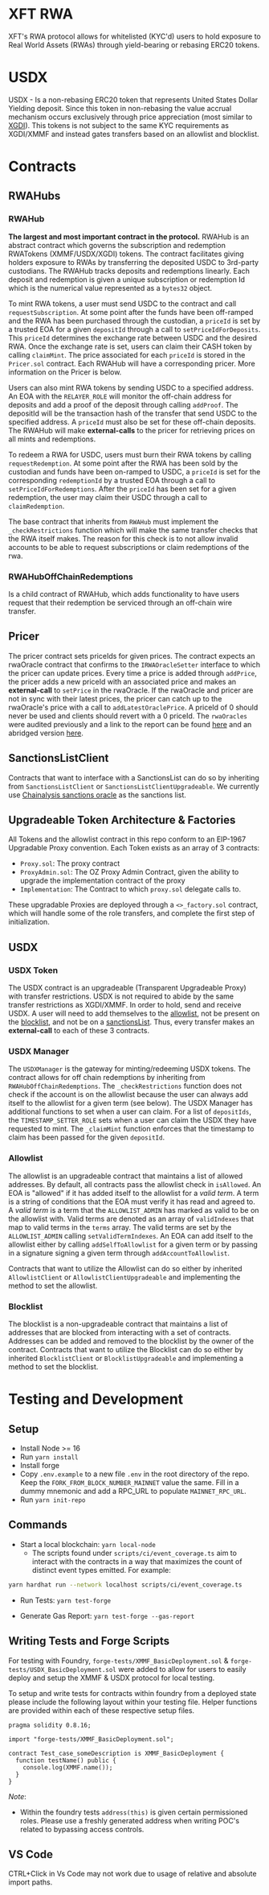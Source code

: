 # XFT RWA

XFT's RWA protocol allows for whitelisted (KYC'd) users to hold exposure to Real World Assets (RWAs) through yield-bearing or rebasing ERC20 tokens.

# USDX

USDX - Is a non-rebasing ERC20 token that represents United States Dollar Yielding deposit. Since this token in non-rebasing the value accrual mechanism occurs exclusively through price appreciation (most similar to [XGDI](https://x-ledger.replit.app/)). This tokens is not subject to the same KYC requirements as XGDI/XMMF and instead gates transfers based on an allowlist and blocklist.

# Contracts

## RWAHubs

### RWAHub

**The largest and most important contract in the protocol.** RWAHub is an abstract contract which governs the subscription and redemption RWATokens (XMMF/USDX/XGDI) tokens. The contract facilitates giving holders exposure to RWAs by transferring the deposited USDC to 3rd-party custodians. The RWAHub tracks deposits and redemptions linearly. Each deposit and redemption is given a unique subscription or redemption Id which is the numerical value represented as a `bytes32` object.

To mint RWA tokens, a user must send USDC to the contract and call `requestSubscription`. At some point after the funds have been off-ramped and the RWA has been purchased through the custodian, a `priceId` is set by a trusted EOA for a given `depositId` through a call to `setPriceIdForDeposits`. This `priceId` determines the exchange rate between USDC and the desired RWA. Once the exchange rate is set, users can claim their CASH token by calling `claimMint`. The price associated for each `priceId` is stored in the `Pricer.sol` contract. Each RWAHub will have a corresponding pricer. More information on the Pricer is below.

Users can also mint RWA tokens by sending USDC to a specified address. An EOA with the `RELAYER_ROLE` will monitor the off-chain address for deposits and add a proof of the deposit through calling `addProof`. The depositId will be the transaction hash of the transfer that send USDC to the specified address. A `priceId` must also be set for these off-chain deposits. The RWAHub will make **external-calls** to the pricer for retrieving prices on all mints and redemptions.

To redeem a RWA for USDC, users must burn their RWA tokens by calling `requestRedemption`. At some point after the RWA has been sold by the custodian and funds have been on-ramped to USDC, a `priceId` is set for the corresponding `redemptionId` by a trusted EOA through a call to `setPriceIdForRedemptions`. After the `priceId` has been set for a given redemption, the user may claim their USDC through a call to `claimRedemption`.

The base contract that inherits from `RWAHub` must implement the `_checkRestrictions` function which will make the same transfer checks that the RWA itself makes. The reason for this check is to not allow invalid accounts to be able to request subscriptions or claim redemptions of the rwa.

### RWAHubOffChainRedemptions

Is a child contract of RWAHub, which adds functionality to have users request that their redemption be serviced through an off-chain wire transfer.

## Pricer

The pricer contract sets priceIds for given prices. The contract expects an rwaOracle contract that confirms to the `IRWAOracleSetter` interface to which the pricer can update prices. Every time a price is added through `addPrice`, the pricer adds a new priceId with an associated price and makes an **external-call** to `setPrice` in the rwaOracle. If the rwaOracle and pricer are not in sync with their latest prices, the pricer can catch up to the rwaOracle's price with a call to `addLatestOraclePrice`. A priceId of 0 should never be used and clients should revert with a 0 priceId. The `rwaOracles` were audited previously and a link to the report can be found [here](https://drive.google.com/file/d/1hdP63ACMdXz-a70Hu6Kromfnw6ixAx-4/view?usp=sharing) and an abridged version [here](https://hackmd.io/CQf5dztDTzWBu29Qat8X7A?view).

## SanctionsListClient

Contracts that want to interface with a SanctionsList can do so by inheriting from `SanctionsListClient` or `SanctionsListClientUpgradeable`. We currently use [Chainalysis sanctions oracle](https://go.chainalysis.com/chainalysis-oracle-docs.html) as the sanctions list.

## Upgradeable Token Architecture & Factories

All Tokens and the allowlist contract in this repo conform to an EIP-1967 Upgradable Proxy convention. Each Token exists as an array of 3 contracts:

- `Proxy.sol`: The proxy contract
- `ProxyAdmin.sol`: The OZ Proxy Admin Contract, given the ability to upgrade the implementation contract of the proxy
- `Implementation`: The Contract to which `proxy.sol` delegate calls to.

These upgradable Proxies are deployed through a `<>_factory.sol` contract, which will handle some of the role transfers, and complete the first step of initialization.

## USDX

### USDX Token

The USDX contract is an upgradeable (Transparent Upgradeable Proxy) with transfer restrictions. USDX is not required to abide by the same transfer restrictions as XGDI/XMMF. In order to hold, send and receive USDX. A user will need to add themselves to the [allowlist](contracts/USDX/allowlist/AllowlistUpgradeable.sol), not be present on the [blocklist](contracts/USDX/blocklist/Blocklist.sol), and not be on a [sanctionsList](https://etherscan.io/address/0x40C57923924B5c5c5455c48D93317139ADDaC8fb).
Thus, every transfer makes an **external-call** to each of these 3 contracts.

### USDX Manager

The `USDXManager` is the gateway for minting/redeeming USDX tokens. The contract allows for off chain redemptions by inheriting from `RWAHubOffChainRedemptions`. The `_checkRestrictions` function does not check if the account is on the allowlist because the user can always add itself to the allowlist for a given term (see below). The USDX Manager has additional functions to set when a user can claim. For a list of `depositIds`, the `TIMESTAMP_SETTER_ROLE` sets when a user can claim the USDX they have requested to mint. The `_claimMint` function enforces that the timestamp to claim has been passed for the given `depositId`.

### Allowlist

The allowlist is an upgradeable contract that maintains a list of allowed addresses. By default, all contracts pass the allowlist check in `isAllowed`. An EOA is "allowed" if it has added itself to the allowlist for a _valid term_. A term is a string of conditions that the EOA must verify it has read and agreed to. A _valid term_ is a term that the `ALLOWLIST_ADMIN` has marked as valid to be on the allowlist with. Valid terms are denoted as an array of `validIndexes` that map to valid terms in the `terms` array. The valid terms are set by the `ALLOWLIST_ADMIN` calling `setValidTermIndexes`. An EOA can add itself to the allowlist either by calling `addSelfToAllowlist` for a given term or by passing in a signature signing a given term through `addAccountToAllowlist`.

Contracts that want to utilize the Allowlist can do so either by inherited `AllowlistClient` or `AllowlistClientUpgradeable` and implementing the method to set the allowlist.

### Blocklist

The blocklist is a non-upgradeable contract that maintains a list of addresses that are blocked from interacting with a set of contracts. Addresses can be added and removed to the blocklist by the owner of the contract. Contracts that want to utilize the Blocklist can do so either by inherited `BlocklistClient` or `BlocklistUpgradeable` and implementing a method to set the blocklist.

# Testing and Development

## Setup

- Install Node >= 16
- Run `yarn install`
- Install forge
- Copy `.env.example` to a new file `.env` in the root directory of the repo. Keep the `FORK_FROM_BLOCK_NUMBER_MAINNET` value the same. Fill in a dummy mnemonic and add a RPC_URL to populate `MAINNET_RPC_URL`.
- Run `yarn init-repo`

## Commands

- Start a local blockchain: `yarn local-node`
  - The scripts found under `scripts/ci/event_coverage.ts` aim to interact with the contracts in a way that maximizes the count of distinct event types emitted. For example:

```sh
yarn hardhat run --network localhost scripts/ci/event_coverage.ts
```

- Run Tests: `yarn test-forge`

- Generate Gas Report: `yarn test-forge --gas-report`

## Writing Tests and Forge Scripts

For testing with Foundry, `forge-tests/XMMF_BasicDeployment.sol` & `forge-tests/USDX_BasicDeployment.sol` were added to allow for users to easily deploy and setup the XMMF & USDX protocol for local testing.

To setup and write tests for contracts within foundry from a deployed state please include the following layout within your testing file. Helper functions are provided within each of these respective setup files.

```solidity
pragma solidity 0.8.16;

import "forge-tests/XMMF_BasicDeployment.sol";

contract Test_case_someDescription is XMMF_BasicDeployment {
  function testName() public {
    console.log(XMMF.name());
  }
}
```

_Note_:

- Within the foundry tests `address(this)` is given certain permissioned roles. Please use a freshly generated address when writing POC's related to bypassing access controls.

## VS Code

CTRL+Click in Vs Code may not work due to usage of relative and absolute import paths.
